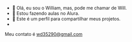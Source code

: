 - 👋 Olá, eu sou o William, mas, pode me chamar de Will.
- 🌱 Estou fazendo aulas no Alura.
- 💞️ Este é um perfil para compartilhar meus projetos.
- 
 Meu contato é wd35290@gmail.com

<!---
William1588/William1588 is a ✨ special ✨ repository because its `README.md` (this file) appears on your GitHub profile.
You can click the Preview link to take a look at your changes.
--->
